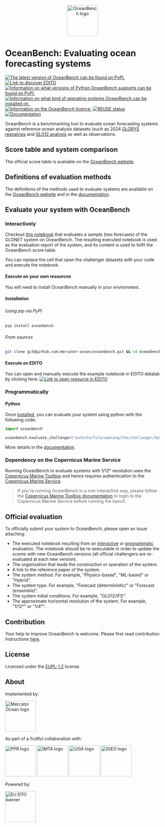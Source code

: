 <!--
SPDX-FileCopyrightText: 2025 Mercator Ocean International <https://www.mercator-ocean.eu/>

SPDX-License-Identifier: EUPL-1.2
-->


<div align="center">
  <img src="https://minio.dive.edito.eu/project-oceanbench/public/oceanbench-logo-with-name.svg" alt="OceanBench logo" height="100"/>
</div>

# OceanBench: Evaluating ocean forecasting systems

[![The latest version of OceanBench can be found on PyPI.](https://img.shields.io/pypi/v/oceanbench.svg)](https://pypi.org/project/oceanbench)
[![Link to discover EDITO](https://dive.edito.eu/badges/Powered-by-EDITO.svg)](https://dive.edito.eu)
[![Information on what versions of Python OceanBench supports can be found on PyPI.](https://img.shields.io/pypi/pyversions/oceanbench.svg)](https://pypi.org/project/oceanbench)
[![Information on what kind of operating systems OceanBench can be installed on.](https://img.shields.io/badge/platform-linux-lightgrey)](https://en.wikipedia.org/wiki/Linux)
[![Information on the OceanBench licence.](https://img.shields.io/badge/licence-EUPL-lightblue)](https://joinup.ec.europa.eu/collection/eupl/eupl-text-eupl-12)
[![REUSE status](https://api.reuse.software/badge/github.com/mercator-ocean/oceanbench/)](https://api.reuse.software/info/github.com/mercator-ocean/oceanbench/)
[![Documentation](https://img.shields.io/readthedocs/oceanbench/latest?logo=readthedocs)](https://oceanbench.readthedocs.io)

OceanBench is a benchmarking tool to evaluate ocean forecasting systems against reference ocean analysis datasets (such as 2024 [GLORYS reanalysis](https://data.marine.copernicus.eu/product/GLOBAL_MULTIYEAR_PHY_001_030) and [GLO12 analysis](https://data.marine.copernicus.eu/product/GLOBAL_ANALYSISFORECAST_PHY_001_024) as well as observations.

## Score table and system comparison

The official score table is available on the [OceanBench website](https://oceanbench.lab.dive.edito.eu).

## Definitions of evaluation methods

The definitions of the methods used to evaluate systems are available on the [OceanBench website](https://oceanbench.lab.dive.edito.eu) and in the [documentation](https://oceanbench.readthedocs.io).

## Evaluate your system with OceanBench

### Interactively

Checkout [this notebook](https://github.com/mercator-ocean/oceanbench/blob/main/assets/glonet_sample.report.ipynb) that evaluates a sample (two forecasts) of the GLONET system on OceanBench.
The resulting executed notebook is used as the evaluation report of the system, and its content is used to fulfil the OceanBench score table.

You can replace the cell that open the challenger datasets with your code and execute the notebook.

#### Execute on your own resources

You will need to install OceanBench manually in your environment.

##### Installation

###### Using pip via PyPI

```bash
pip install oceanbench
```

###### From sources

```bash
git clone git@github.com:mercator-ocean/oceanbench.git && cd oceanbench/ && pip install --editable .
```

#### Execute on EDITO

You can open and manually execute the example notebook in EDITO datalab by clicking here:
[![Link to open resource in EDITO](https://dive.edito.eu/badges/Open-in-EDITO.svg)](https://datalab.dive.edito.eu/launcher/ocean-modelling/jupyter-python-ocean-science?name=jupyter-oceanbench&resources.requests.cpu=«4000m»&resources.requests.memory=«8Gi»&resources.limits.cpu=«7200m»&resources.limits.memory=«28Gi»&init.personalInit=«https%3A%2F%2Fraw.githubusercontent.com%2Fmercator-ocean%2Foceanbench%2Frefs%2Fheads%2Fmain%2Fedito%2Fopen-jupyter-notebook-url-edito.sh»&init.personalInitArgs=«https%3A%2F%2Fraw.githubusercontent.com%2Fmercator-ocean%2Foceanbench%2Frefs%2Fheads%2Fmain%2Fassets%2Fglonet_sample.report.ipynb»)

### Programmatically

#### Python

Once [installed](#installation), you can evaluate your system using python with the following code:

```python
import oceanbench

oceanbench.evaluate_challenger("path/to/file/opening/the/challenger/datasets.py", "notebook_report_name.ipynb")
```

More details in the [documentation](https://oceanbench.readthedocs.io/en/latest/source/oceanbench.html#oceanbench.evaluate_challenger).

### Dependency on the Copernicus Marine Service

Running OceanBench to evaluate systems with 1/12° resolution uses the [Copernicus Marine Toolbox](https://github.com/mercator-ocean/copernicus-marine-toolbox/) and hence requires authentication to the [Copernicus Marine Service](https://marine.copernicus.eu/).

> If you're running OceanBench in a non-interactive way, please follow the [Copernicus Marine Toolbox documentation](https://toolbox-docs.marine.copernicus.eu) to login to the Copernicus Marine Service before running the bench.

## Official evaluation

To officially submit your system to OceanBench, please open an issue attaching:

- The executed notebook resulting from an [interactive](#interactively) or [programmatic](#programmatically) evaluation. The notebook should be re-executable in order to update the scores with new OceanBench versions (all official challengers are re-evaluated at each new version).
- The organization that leads the construction or operation of the system.
- A link to the reference paper of the system.
- The system method. For example, "Physics-based", "ML-based" or "Hybrid".
- The system type. For example, "Forecast (deterministic)" or "Forecast (ensemble)".
- The system initial conditions. For example, "GLO12/IFS".
- The approximate horizontal resolution of the system. For example, "1/12°" or "1/4°".


## Contribution

Your help to improve OceanBench is welcome.
Please first read contribution instructions [here](CONTRIBUTION.md).

## License

Licensed under the [EUPL-1.2](https://joinup.ec.europa.eu/collection/eupl/eupl-text-eupl-12) license.

## About

Implemented by:

<a href="https://mercator-ocean.eu"><img src="https://www.nemo-ocean.eu/wp-content/uploads/MOI.png" alt="Mercator Ocean logo" height="100"/></a>

As part of a fruitful collaboration with:

<a href="https://www.ocean-climat.fr"><img src="https://www.cnrs.fr/sites/default/files/image/VISU-PPRsmol.jpg" alt="PPR logo" height="100"/></a>
<a href="https://www.imt-atlantique.fr"><img src="https://www.imt-atlantique.fr/sites/default/files/ecole/IMT_Atlantique_logo.png" alt="IMTA logo" height="100"/></a>
<a href="https://www.univ-grenoble-alpes.fr"><img src="https://www.grenoble-inp.fr/medias/photo/logo-uga-carrousel_1575017090994-png" alt="UGA logo" height="100"/></a>
<a href="https://igeo.ucm-csic.es/"><img src="https://igeo.ufrj.br/wp-content/uploads/2022/10/image-1.png" alt="IGEO logo" height="100"/></a>

Powered by:

<a href="https://dive.edito.eu"><img src="https://datalab.dive.edito.eu/custom-resources/logos/Full_EU_DTO_Banner.jpeg" alt="EU DTO banner" height="100"/></a>
